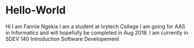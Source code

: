 # Hello-World
Hi I am Fannie Ngekia
I am a student at Ivytech College
I am going for AAS in Informatics and will hopefully be completed in Aug 2018. I am currently in SDEV 140 Introduction Software Developement
